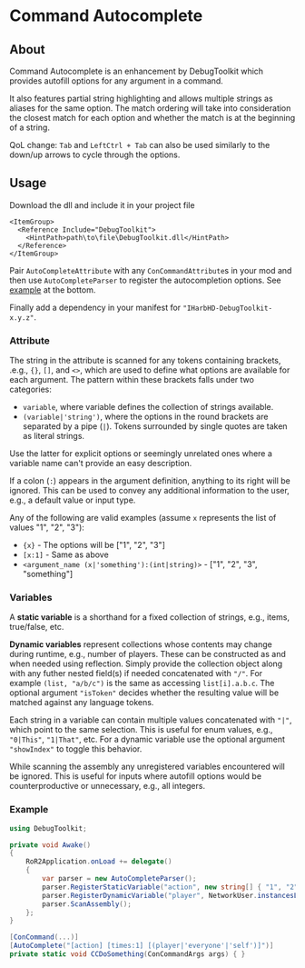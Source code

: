 ﻿# Command Autocomplete

## About

Command Autocomplete is an enhancement by DebugToolkit which provides autofill options for any argument in a command.

It also features partial string highlighting and allows multiple strings as aliases for the same option. The match ordering will take into consideration the closest match for each option and whether the match is at the beginning of a string.

QoL change: `Tab` and `LeftCtrl + Tab` can also be used similarly to the down/up arrows to cycle through the options.

## Usage

Download the dll and include it in your project file

```
<ItemGroup>
  <Reference Include="DebugToolkit">
    <HintPath>path\to\file\DebugToolkit.dll</HintPath>
  </Reference>
</ItemGroup>
```

Pair `AutoCompleteAttribute` with any `ConCommandAttribute`s in your mod and then use `AutoCompleteParser` to register the autocompletion options. See [example](#example) at the bottom.

Finally add a dependency in your manifest for `"IHarbHD-DebugToolkit-x.y.z"`.

### Attribute
The string in the attribute is scanned for any tokens containing brackets, .e.g., `{}`, `[]`, and `<>`, which are used to define what options are available for each argument. The pattern within these brackets falls under two categories:
- `variable`, where variable defines the collection of strings available.
- `(variable|'string')`, where the options in the round brackets are separated by a pipe (`|`). Tokens surrounded by single quotes are taken as literal strings.

Use the latter for explicit options or seemingly unrelated ones where a variable name can't provide an easy description.

If a colon (`:`) appears in the argument definition, anything to its right will be ignored. This can be used to convey any additional information to the user, e.g., a default value or input type.

Any of the following are valid examples (assume `x` represents the list of values "1", "2", "3"):
- `{x}` - The options will be ["1", "2", "3"]
- `[x:1]` - Same as above
- `<argument_name (x|'something'):(int|string)>` - ["1", "2", "3", "something"]

### Variables

A **static variable** is a shorthand for a fixed collection of strings, e.g., items, true/false, etc.

**Dynamic variables** represent collections whose contents may change during runtime, e.g., number of players. These can be constructed as and when needed using reflection. Simply provide the collection object along with any futher nested field(s) if needed concatenated with `"/"`. For example `(list, "a/b/c")` is the same as accessing `list[i].a.b.c`. The optional argument `"isToken"` decides whether the resulting value will be matched against any language tokens.

Each string in a variable can contain multiple values concatenated with `"|"`, which point to the same selection. This is useful for enum values, e.g., `"0|This"`, `"1|That"`, etc. For a dynamic variable use the optional argument `"showIndex"` to toggle this behavior.

While scanning the assembly any unregistered variables encountered will be ignored. This is useful for inputs where autofill options would be counterproductive or unnecessary, e.g., all integers.

### Example

```cs
using DebugToolkit;

private void Awake()
{
    RoR2Application.onLoad += delegate()
    {
        var parser = new AutoCompleteParser();
        parser.RegisterStaticVariable("action", new string[] { "1", "2", "3" });
        parser.RegisterDynamicVariable("player", NetworkUser.instancesList, "userName");
        parser.ScanAssembly();
    };
}

[ConCommand(...)]
[AutoComplete("[action] [times:1] [(player|'everyone'|'self')]")]
private static void CCDoSomething(ConCommandArgs args) { }
```